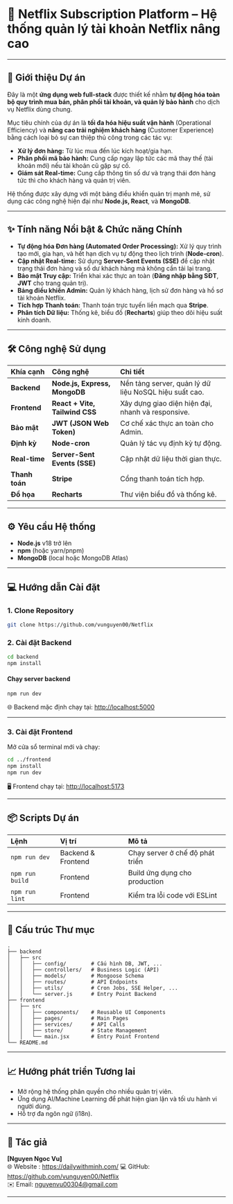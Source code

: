 # 🚀 Netflix Subscription Platform – Hệ thống quản lý tài khoản Netflix nâng cao

---

## 🌟 Giới thiệu Dự án

Đây là một **ứng dụng web full-stack** được thiết kế nhằm **tự động hóa toàn bộ quy trình mua bán, phân phối tài khoản, và quản lý bảo hành** cho dịch vụ Netflix dùng chung.

Mục tiêu chính của dự án là **tối đa hóa hiệu suất vận hành** (Operational Efficiency) và **nâng cao trải nghiệm khách hàng** (Customer Experience) bằng cách loại bỏ sự can thiệp thủ công trong các tác vụ:

- **Xử lý đơn hàng:** Từ lúc mua đến lúc kích hoạt/gia hạn.  
- **Phân phối mã bảo hành:** Cung cấp ngay lập tức các mã thay thế (tài khoản mới) nếu tài khoản cũ gặp sự cố.  
- **Giám sát Real-time:** Cung cấp thông tin số dư và trạng thái đơn hàng tức thì cho khách hàng và quản trị viên.  

Hệ thống được xây dựng với một bảng điều khiển quản trị mạnh mẽ, sử dụng các công nghệ hiện đại như **Node.js, React**, và **MongoDB**.

---

## ✨ Tính năng Nổi bật & Chức năng Chính

- **Tự động hóa Đơn hàng (Automated Order Processing):** Xử lý quy trình tạo mới, gia hạn, và hết hạn dịch vụ tự động theo lịch trình (**Node-cron**).  
- **Cập nhật Real-time:** Sử dụng **Server-Sent Events (SSE)** để cập nhật trạng thái đơn hàng và số dư khách hàng mà không cần tải lại trang.  
- **Bảo mật Truy cập:** Triển khai xác thực an toàn (**Đăng nhập bằng SĐT**, **JWT** cho trang quản trị).  
- **Bảng điều khiển Admin:** Quản lý khách hàng, lịch sử đơn hàng và hồ sơ tài khoản Netflix.  
- **Tích hợp Thanh toán:** Thanh toán trực tuyến liền mạch qua **Stripe**.  
- **Phân tích Dữ liệu:** Thống kê, biểu đồ (**Recharts**) giúp theo dõi hiệu suất kinh doanh.  

---

## 🛠️ Công nghệ Sử dụng

| Khía cạnh | Công nghệ | Chi tiết |
| :--- | :--- | :--- |
| **Backend** | **Node.js, Express, MongoDB** | Nền tảng server, quản lý dữ liệu NoSQL hiệu suất cao. |
| **Frontend** | **React + Vite, Tailwind CSS** | Xây dựng giao diện hiện đại, nhanh và responsive. |
| **Bảo mật** | **JWT (JSON Web Token)** | Cơ chế xác thực an toàn cho Admin. |
| **Định kỳ** | **Node-cron** | Quản lý tác vụ định kỳ tự động. |
| **Real-time** | **Server-Sent Events (SSE)** | Cập nhật dữ liệu thời gian thực. |
| **Thanh toán** | **Stripe** | Cổng thanh toán tích hợp. |
| **Đồ họa** | **Recharts** | Thư viện biểu đồ và thống kê. |

---

## ⚙️ Yêu cầu Hệ thống

- **Node.js** v18 trở lên  
- **npm** (hoặc yarn/pnpm)  
- **MongoDB** (local hoặc MongoDB Atlas)  

---

## 💻 Hướng dẫn Cài đặt

### 1. Clone Repository

```bash
git clone https://github.com/vunguyen00/Netflix
```

### 2. Cài đặt Backend

```bash
cd backend
npm install
```

#### Chạy server backend

```bash
npm run dev
```

🌐 Backend mặc định chạy tại: [http://localhost:5000](http://localhost:5000)

---

### 3. Cài đặt Frontend

Mở cửa sổ terminal mới và chạy:

```bash
cd ../frontend
npm install
npm run dev
```

🖥️ Frontend chạy tại: [http://localhost:5173](http://localhost:5173)

---

## 📦 Scripts Dự án

| Lệnh | Vị trí | Mô tả |
| :--- | :--- | :--- |
| `npm run dev` | Backend & Frontend | Chạy server ở chế độ phát triển |
| `npm run build` | Frontend | Build ứng dụng cho production |
| `npm run lint` | Frontend | Kiểm tra lỗi code với ESLint |

---

## 📂 Cấu trúc Thư mục

```
.
├── backend
│   ├── src
│   │   ├── config/        # Cấu hình DB, JWT, ...
│   │   ├── controllers/   # Business Logic (API)
│   │   ├── models/        # Mongoose Schema
│   │   ├── routes/        # API Endpoints
│   │   ├── utils/         # Cron Jobs, SSE Helper, ...
│   │   └── server.js      # Entry Point Backend
├── frontend
│   ├── src
│   │   ├── components/    # Reusable UI Components
│   │   ├── pages/         # Main Pages
│   │   ├── services/      # API Calls
│   │   ├── store/         # State Management
│   │   └── main.jsx       # Entry Point Frontend
└── README.md
```

---

## 📈 Hướng phát triển Tương lai

- Mở rộng hệ thống phân quyền cho nhiều quản trị viên.  
- Ứng dụng AI/Machine Learning để phát hiện gian lận và tối ưu hành vi người dùng.  
- Hỗ trợ đa ngôn ngữ (i18n).  

---

## 👤 Tác giả

**[Nguyen Ngoc Vu]**  
🌐 Website : https://dailywithminh.com/
💻 GitHub: https://github.com/vunguyen00/Netflix  
✉️ Email: nguyenvu00304@gmail.com

---
